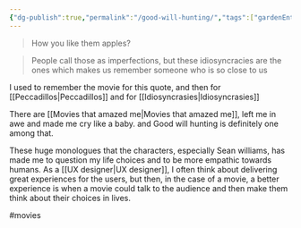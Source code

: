 ```yaml
---
{"dg-publish":true,"permalink":"/good-will-hunting/","tags":["gardenEntry"],"noteIcon":""}
---
```



> How you like them apples?

> People call those as imperfections, but these idiosyncracies are the ones which makes us remember someone who is so close to us

I used to remember the movie for this quote, and then for [[Peccadillos\|Peccadillos]] and for [[Idiosyncrasies\|Idiosyncrasies]] 

There are [[Movies that amazed me\|Movies that amazed me]], left me in awe and made me cry like a baby. and Good will hunting is definitely one among that. 

These huge monologues that the characters, especially Sean williams, has made me to question my life choices and to be more empathic towards humans.  As a [[UX designer\|UX designer]], I often think about delivering great experiences for the users, but then, in the case of a movie, a better experience is when a movie could talk to the audience and then make them think about their choices in lives.

#movies
